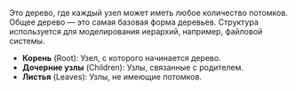 Это дерево, где каждый узел может иметь любое количество потомков. Общее дерево — это самая базовая форма деревьев. Структура используется для моделирования иерархий, например, файловой системы.

- **Корень** (Root): Узел, с которого начинается дерево.
- **Дочерние узлы** (Children): Узлы, связанные с родителем.
- **Листья** (Leaves): Узлы, не имеющие потомков.